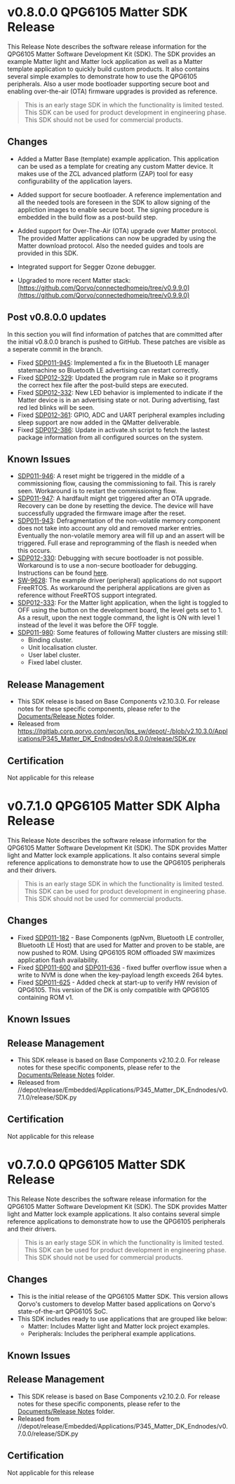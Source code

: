 # v0.8.0.0 QPG6105 Matter SDK Release

This Release Note describes the software release information for the QPG6105 Matter Software Development Kit (SDK). The
SDK provides an example Matter light and Matter lock application as well as a Matter template application to quickly build custom products. It also contains several simple examples to demonstrate how to use the QPG6105 peripherals. Also a user mode bootloader supporting secure boot and enabling over-the-air (OTA) firmware upgrades is provided as reference.

>This is an early stage SDK in which the functionality is limited tested. This SDK can be used for product development in
>engineering phase. This SDK should not be used for commercial products.

## Changes
- Added a Matter Base (template) example application. This application can be used as a template for creating any custom Matter
device. It makes use of the ZCL advanced platform (ZAP) tool for easy configurability of the application layers.

- Added support for secure bootloader. A reference implementation and all the needed tools are foreseen in the SDK to
allow signing of the appliction images to enable secure boot. The signing procedure is embedded in the build flow as a
post-build step.

- Added support for Over-The-Air (OTA) upgrade over Matter protocol. The provided Matter applications can now be upgraded
by using the Matter download protocol. Also the needed guides and tools are provided in this SDK.

- Integrated support for Segger Ozone debugger.

- Upgraded to more recent Matter stack: [https://github.com/Qorvo/connectedhomeip/tree/v0.9.9.0](https://github.com/Qorvo/connectedhomeip/tree/v0.9.9.0)

## Post v0.8.0.0 updates
In this section you will find information of patches that are committed after the initial v0.8.0.0 branch is pushed to GitHub. These patches
are visible as a seperate commit in the branch.

- Fixed [SDP011-945](https://btap.qorvo.com/browse/SDP011-945): Implemented a fix in the Bluetooth LE manager statemachine so Bluetooth LE
advertising can restart correctly.
- Fixed [SDP012-329](https://btap.qorvo.com/browse/SDP012-329): Updated the program rule in Make so it programs the correct hex file after the
post-build steps are executed.
- Fixed [SDP012-332](https://btap.qorvo.com/browse/SDP012-332): New LED behavior is implemented to indicate if the Matter device is in an
advertising state or not. During advertising, fast red led blinks will be seen.
- Fixed [SDP012-361](https://btap.qorvo.com/browse/SDP012-361): GPIO, ADC and UART peripheral examples including sleep support are now added in the QMatter deliverable.
- Fixed [SDP012-386](https://btap.qorvo.com/browse/SDP012-386): Update in activate.sh script to fetch the lastest package information from all configured sources on the system.

## Known Issues
- [SDP011-946](https://btap.qorvo.com/browse/SDP011-946): A reset might be triggered in the middle of a commissioning flow, causing the commissioning to fail. This is rarely seen. Workaround is to restart the commissioning flow.
- [SDP011-947](https://btap.qorvo.com/browse/SDP011-947): A hardfault might get triggered after an OTA upgrade. Recovery can be done by resetting the device. The device will have successfully upgraded the firmware image after the reset.
- [SDP011-943](https://btap.qorvo.com/browse/SDP011-943): Defragmentation of the non-volatile memory component does not take into account any old and removed marker entries. Eventually the non-volatile memory area will fill up and an assert will be triggered. Full erase and reprogramming of the flash is needed when this occurs.
- [SDP012-330](https://btap.qorvo.com/browse/SDP012-330): Debugging with secure bootloader is not possible. Workaround is to use a non-secure bootloader for debugging. Instructions can be found [here](Documents/Guides/debugging_with_segger_ozone.md).
- [SW-9628](https://btap.qorvo.com/browse/SW-9628): The example driver (peripheral) applications do not support FreeRTOS. As workaround the
peripheral applications are given as reference without FreeRTOS support integrated.
- [SDP012-333](https://btap.qorvo.com/browse/SDP012-333): For the Matter light application, when the light is toggled to OFF using the button on the development board, the level gets set to 1. As a result, upon the next toggle command, the light is ON with level 1 instead of the level it was before the OFF toggle.  
- [SDP011-980](https://btap.qorvo.com/browse/SDP011-980): Some features of following Matter clusters are missing still:
    - Binding cluster.
    - Unit localisation cluster.
    - User label cluster.
    - Fixed label cluster.

## Release Management
- This SDK release is based on Base Components v2.10.3.0. For release notes for these specific components, please refer
to the [Documents/Release Notes](Documents/Release%20Notes) folder.
- Released from https://itgitlab.corp.qorvo.com/wcon/lps_sw/depot/-/blob/v2.10.3.0/Applications/P345_Matter_DK_Endnodes/v0.8.0.0/release/SDK.py

## Certification
Not applicable for this release

# v0.7.1.0 QPG6105 Matter SDK Alpha Release
This Release Note describes the software release information for the QPG6105 Matter Software Development Kit (SDK). The
SDK provides Matter light and Matter lock example applications. It also contains several simple reference applications
to demonstrate how to use the QPG6105 peripherals and their drivers.

>This is an early stage SDK in which the functionality is limited tested. This SDK can be used for product development in
>engineering phase. This SDK should not be used for commercial products.

## Changes
- Fixed [SDP011-182](https://btap.qorvo.com/browse/SDP011-182) - Base Components (gpNvm, Bluetooth LE controller, Bluetooth LE Host) that are used for Matter and proven to be stable, are now pushed to ROM. Using QPG6105 ROM offloaded SW maximizes application flash availability.
- Fixed [SDP011-600](https://btap.qorvo.com/browse/SDP011-600) and [SDP011-636](https://btap.qorvo.com/browse/SDP011-636) - fixed buffer overflow issue when a write to NVM is done when the key-payload length exceeds 264 bytes.
- Fixed [SDP011-625](https://btap.qorvo.com/browse/SDP011-625) - Added check at start-up to verify HW revision of QPG6105. This version of the DK is only compatible with QPG6105 containing ROM v1.

## Known Issues


## Release Management
- This SDK release is based on Base Components v2.10.2.0. For release notes for these specific components, please refer
to the [Documents/Release Notes](Documents/Release%20Notes) folder.
- Released from //depot/release/Embedded/Applications/P345_Matter_DK_Endnodes/v0.7.1.0/release/SDK.py

## Certification
Not applicable for this release

# v0.7.0.0 QPG6105 Matter SDK Release
This Release Note describes the software release information for the QPG6105 Matter Software Development Kit (SDK). The
SDK provides Matter light and Matter lock example applications. It also contains several simple reference applications
to demonstrate how to use the QPG6105 peripherals and their drivers.

>This is an early stage SDK in which the functionality is limited tested. This SDK can be used for product development in
>engineering phase. This SDK should not be used for commercial products.

## Changes
- This is the initial release of the QPG6105 Matter SDK. This version allows Qorvo's customers to develop Matter based
applications on Qorvo's state-of-the-art QPG6105 SoC.
- This SDK includes ready to use applications that are grouped like below:
    - Matter: Includes Matter light and Matter lock project examples.
    - Peripherals: Includes the peripheral example applications.

## Known Issues


## Release Management
- This SDK release is based on Base Components v2.10.2.0. For release notes for these specific components, please refer
to the [Documents/Release Notes](Documents/Release%20Notes) folder.
- Released from //depot/release/Embedded/Applications/P345_Matter_DK_Endnodes/v0.7.0.0/release/SDK.py

## Certification
Not applicable for this release
